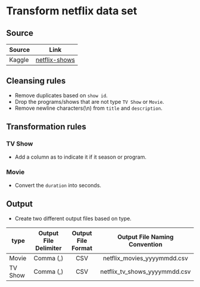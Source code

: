 # Transform netflix data set

## Source

| Source        | Link           |
| ------------- |:-------------:|
| Kaggle        | [netflix-shows](https://www.kaggle.com/shivamb/netflix-shows) |

## Cleansing rules

* Remove duplicates based on `show id`.
* Drop the programs/shows that are not type `TV Show` or `Movie`.
* Remove newline characters(\n) from `title` and `description`.

## Transformation rules

### TV Show

* Add a column as to indicate it if it season or program.

### Movie

* Convert the `duration` into seconds.

## Output

* Create two different output files based on type.

| type          | Output File Delimiter  | Output File Format  | Output File Naming Convention |
| ------------- |:----------------------:|:-------------------:|:-----------------------------:|
| Movie         | Comma (,)              | CSV                 | netflix_movies_yyyymmdd.csv
| TV Show       | Comma (,)              | CSV                 | netflix_tv_shows_yyyymmdd.csv
